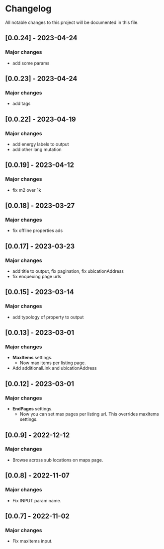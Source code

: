 
# Changelog

All notable changes to this project will be documented in this file.
## [0.0.24] - 2023-04-24

### Major changes

- add some params

## [0.0.23] - 2023-04-24

### Major changes

- add tags

## [0.0.22] - 2023-04-19

### Major changes

- add energy labels to output
- add other lang mutation

## [0.0.19] - 2023-04-12

### Major changes

- fix m2 over 1k

## [0.0.18] - 2023-03-27

### Major changes

- fix offline properties ads

## [0.0.17] - 2023-03-23

### Major changes

- add title to output, fix pagination, fix ubicationAddress
- fix enqueuing page urls
## [0.0.15] - 2023-03-14

### Major changes

- add typology of property to output
## [0.0.13] - 2023-03-01

### Major changes

- **MaxItems** settings.
  - Now max items per listing page.
- Add additionalLink and ubicationAddress

## [0.0.12] - 2023-03-01

### Major changes

- **EndPages** settings.
  - Now you can set max pages per listing url. This overrides maxItems settings.
## [0.0.9] - 2022-12-12

### Major changes

- Browse across sub locations on maps page.

## [0.0.8] - 2022-11-07

### Major changes

- Fix INPUT param name.

## [0.0.7] - 2022-11-02

### Major changes

- Fix maxItems input.
